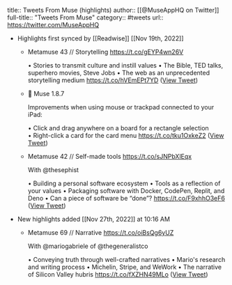 title:: Tweets From Muse (highlights)
author:: [[@MuseAppHQ on Twitter]]
full-title:: "Tweets From Muse"
category:: #tweets
url:: https://twitter.com/MuseAppHQ

- Highlights first synced by [[Readwise]] [[Nov 19th, 2022]]
	- Metamuse 43 // Storytelling
	  https://t.co/gEYP4wn26V
	  
	  • Stories to transmit culture and instill values
	  • The Bible, TED talks, superhero movies, Steve Jobs
	  • The web as an unprecedented storytelling medium https://t.co/hVEmEPt7YD ([View Tweet](https://twitter.com/MuseAppHQ/status/1458848329241145345))
	- 🚀 Muse 1.8.7
	  
	  Improvements when using mouse or trackpad connected to your iPad:
	  
	  • Click and drag anywhere on a board for a rectangle selection
	  • Right-click a card for the card menu https://t.co/tku1OxkeZ2 ([View Tweet](https://twitter.com/MuseAppHQ/status/1445796340772917249))
	- Metamuse 42 // Self-made tools
	  https://t.co/sJNPbXlEqx
	  
	  With @thesephist
	  
	  • Building a personal software ecosystem
	  • Tools as a reflection of your values
	  • Packaging software with Docker, CodePen, Replit, and Deno
	  • Can a piece of software be “done”? https://t.co/F9xhhO3eF6 ([View Tweet](https://twitter.com/MuseAppHQ/status/1453754861925830658))
- New highlights added [[Nov 27th, 2022]] at 10:16 AM
	- Metamuse 69 // Narrative
	  https://t.co/oiBsQg6yUZ
	  
	  With @mariogabriele of @thegeneralistco
	  
	  • Conveying truth through well-crafted narratives
	  • Mario's research and writing process
	  • Michelin, Stripe, and WeWork
	  • The narrative of Silicon Valley hubris https://t.co/fXZHN49MLo ([View Tweet](https://twitter.com/MuseAppHQ/status/1595824578751766529))